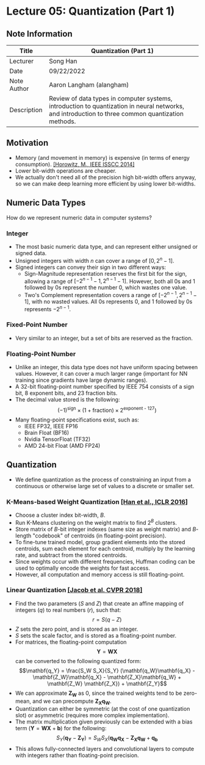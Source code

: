 # Lecture 05: Quantization (Part 1)

## Note Information

| Title       | Quantization (Part 1)                                                    |
|-------------|-----------------------------------------------------------------------------------------------------------------|
| Lecturer    | Song Han                                                                                                        |
| Date        | 09/22/2022                                                                                                      |
| Note Author | Aaron Langham (alangham)        |                                                                                
| Description | Review of data types in computer systems, introduction to quantization in neural networks, and introduction to three common quantization methods. |

## Motivation
- Memory (and movement in memory) is expensive (in terms of energy consumption). [[Horowitz, M., IEEE ISSCC 2014]](https://ieeexplore.ieee.org/document/6757323)
- Lower bit-width operations are cheaper.
- We actually don't need all of the precision high bit-width offers anyway, so we can make 
deep learning more efficient by using lower bit-widths.

## Numeric Data Types

How do we represent numeric data in computer systems?

### Integer
- The most basic numeric data type, and can represent either unsigned or signed data.
- Unsigned integers with width $n$ can cover a range of $[0, 2^n - 1]$.
- Signed integers can convey their sign in two different ways:
    - Sign-Magnitude representation reserves the first bit for the sign, allowing a range of 
$[-2^{n-1} - 1, 2^{n-1} - 1]$. However, both all 0s and 1 followed by 0s represent the number 
0, which wastes one value.
    - Two's Complement representation covers a range of $[-2^{n-1}, 2^{n-1} - 1]$, with no 
wasted values. All 0s represents 0, and 1 followed by 0s represents $-2^{n-1}$.

### Fixed-Point Number
- Very similar to an integer, but a set of bits are reserved as the fraction.

### Floating-Point Number
- Unlike an integer, this data type does not have uniform spacing between values. However, it 
can cover a much larger range (important for NN training since gradients have large dynamic ranges).
- A 32-bit floating-point number specified by IEEE 754 consists of a sign bit, 8 exponent 
bits, and 23 fraction bits.
- The decimal value stored is the following:
$$(-1)^{\text{sign}} \times (1 + \text{fraction}) \times 2^{\text{exponent - 127}})$$
- Many floating-point specifications exist, such as:
  - IEEE FP32, IEEE FP16
  - Brain Float (BF16)
  - Nvidia TensorFloat (TF32)
  - AMD 24-bit Float (AMD FP24)
  
## Quantization
- We define quantization as the process of constraining an input from a continuous or otherwise large set of values to a discrete or smaller set.

### K-Means-based Weight Quantization [[Han et al., ICLR 2016]](https://arxiv.org/pdf/1510.00149v5.pdf)
- Choose a cluster index bit-width, $B$.
- Run K-Means clustering on the weight matrix to find $2^B$ clusters.
- Store matrix of $B$-bit integer indexes (same size as weight matrix) and $B$-length "codebook" of centroids (in floating-point precision).
- To fine-tune trained model, group gradient elements into the stored centroids, sum each element for each centroid, multiply by the learning rate, and subtract from the stored centroids.
- Since weights occur with different frequencies, Huffman coding can be used to optimally encode the weights for fast access.
- However, all computation and memory access is still floating-point.

### Linear Quantization [[Jacob et al. CVPR 2018]](https://arxiv.org/pdf/1712.05877.pdf)
- Find the two parameters ($S$ and $Z$) that create an affine mapping of integers ($q$) to real numbers ($r$), such that:
$$r = S(q-Z)$$
- $Z$ sets the zero point, and is stored as an integer.
- $S$ sets the scale factor, and is stored as a floating-point number.
- For matrices, the floating-point computation $$\mathbf{Y} = \mathbf{W}\mathbf{X}$$ can be converted to the following quantized form:
$$\mathbf{q_Y} = \frac{S_W S_X}{S_Y} (\mathbf{q_W}\mathbf{q_X} - \mathbf{Z_W}\mathbf{q_X} - \mathbf{Z_X}\mathbf{q_W} + \mathbf{Z_W} \mathbf{Z_X}) + \mathbf{Z_Y}$$
- We can approximate $\mathbf{Z_W}$ as 0, since the trained weights tend to be zero-mean, and we can precompute $\mathbf{Z_X}\mathbf{q_W}$.
- Quantization can either be symmetric (at the cost of one quantization slot) or asymmetric (requires more complex implementation).
- The matrix multiplication given previously can be extended with a bias term ($\mathbf{Y} = \mathbf{W}\mathbf{X} + \mathbf{b}$) for the following:
$$S_Y (\mathbf{q_Y} - \mathbf{Z_Y}) = S_W S_X (\mathbf{q_W}\mathbf{q_X} - \mathbf{Z_X}\mathbf{q_W} + \mathbf{q_b}$$
- This allows fully-connected layers and convolutional layers to compute with integers rather than floating-point precision.
